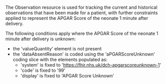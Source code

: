 The Observation resource is used for tracking the current and historical observations that have been made for a patient, with further constraints applied to represent the APGAR Score of the neonate 1 minute after delivery. 

The following conditions apply where the APGAR Score of the neonate 1 minute after delivery is unknown:

- the 'valueQuantity' element is not present
- the 'dataAbsentReason' is coded using the 'aPGARScoreUnknown' coding slice with the elements populated as:
	- 'system' is fixed to 'https://fhir.nhs.uk/dch-apgarscoreunknown-1'
	- 'code' is fixed to '99'
	- 'display' is fixed to 'APGAR Score Unknown'
